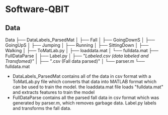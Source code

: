 # Software-QBIT

## Data
Data
├── DataLabels_ParsedMat
│   ├── Fall
│   ├── GoingDownS
│   ├── GoingUpS
│   ├── Jumping
│   ├── Running
│   ├── SittingDown
│   ├── Walking
│   ├── ToMatLab.py
│	├── loaddata.mat
│   └── fulldata.mat
├── FullDataParse
│   ├── Label.py
│   ├── "*Labeled.csv (data labeled and Transfomed)"
│   ├── "*.csv (Fall data parsed)"
│   └── parser.m
└── fulldata.mat

 - DataLabels_ParsedMat contains all of the data in csv format with a ToMatLab.py file which converts that data into MATLAB format which can be used to train the model. the loaddata.mat file loads "fulldata.mat" and extracts features to train the model
 - FullDataParse contains all the parsed fall data in csv format which was generated by parser.m, which removes garbage data. Label.py labels and transforms the fall data.